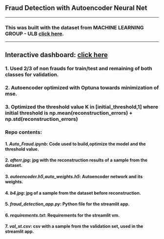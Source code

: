## Fraud Detection with Autoencoder Neural Net
---
### This was built with the dataset from MACHINE LEARNING GROUP - ULB [click here](https://www.kaggle.com/datasets/mlg-ulb/creditcardfraud).
---
## Interactive dashboard: [click here](https://frauddetection-69.streamlit.app/)

### 1. Used 2/3 of non frauds for train/test and remaining of both classes for validation.
### 2. Autoencoder optimized with Optuna towards minimization of mse.
### 3. Optimized the threshold value K in [initial_threshold,1] where initial threshold is np.mean(reconstruction_errors) + np.std(reconstruction_errors)

### Repo contents:
#### 1. *Auto_Fraud.ipynb*: Code used to build,optimize the model and the threshold value.
#### 2. *afterr.jpg*: jpg with the reconstruction results of a sample from the dataset.
#### 3. *autoencoder.h5*,*auto_weights.h5*: Autoencoder network and its weights.
#### 4. *b4.jpg*: jpg of a sample from the dataset before reconstruction.
#### 5. *fraud_detection_app.py*: Python file for the streamlit app.
#### 6. *requirements.txt*: Requirements for the streamlit vm.
#### 7. *val_st.csv*: csv with a sample from the validation set, used in the streamlit app.
